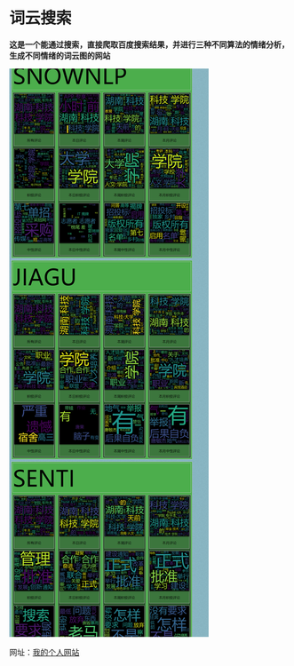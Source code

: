 # 词云搜索

**这是一个能通过搜索，直接爬取百度搜索结果，并进行三种不同算法的情绪分析，生成不同情绪的词云图的网站**

![词云搜索](词云搜索.png)

网址：[我的个人网站](https://zhouxinwen.top/)

